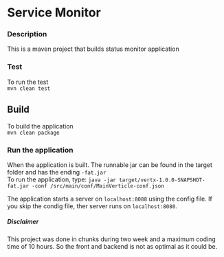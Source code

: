 # Service Monitor

### Description
This is a maven project that builds status monitor application

### Test
To run the test  
`mvn clean test`  

## Build
To build the application  
`mvn clean package`  


### Run the application
When the application is built. The runnable jar can be found in the target folder and has the ending `-fat.jar`  
To run the application, type:
`java -jar target/vertx-1.0.0-SNAPSHOT-fat.jar -conf /src/main/conf/MainVerticle-conf.json`

The application starts a server on `localhost:8088` using the config file. If you skip the condig file, ther server runs on `localhost:8080`.  

##### Disclaimer
This project was done in chunks during two week and a maximum coding time of 10 hours. So the front and backend is not as optimal as it could be.
